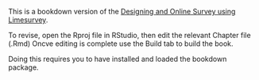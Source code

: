 This is a bookdown version of the [Designing and Online Survey using Limesurvey](http://jon-may.github.io/limesurvey/docs/index.html). 

To revise, open the Rproj file in RStudio, then edit the relevant Chapter file (.Rmd)
Oncve editing is complete use the Build tab to build the book.

Doing this requires you to have installed and loaded the bookdown package.

